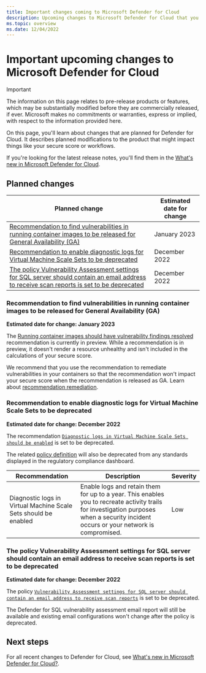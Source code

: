 ```yaml
---
title: Important changes coming to Microsoft Defender for Cloud
description: Upcoming changes to Microsoft Defender for Cloud that you might need to be aware of and for which you might need to plan 
ms.topic: overview
ms.date: 12/04/2022
---
```


# Important upcoming changes to Microsoft Defender for Cloud

> [!IMPORTANT]
> The information on this page relates to pre-release products or features, which may be substantially modified before they are commercially released, if ever. Microsoft makes no commitments or warranties, express or implied, with respect to the information provided here.

On this page, you'll learn about changes that are planned for Defender for Cloud. It describes planned modifications to the product that might impact things like your secure score or workflows.

If you're looking for the latest release notes, you'll find them in the [What's new in Microsoft Defender for Cloud](release-notes.md).

## Planned changes

| Planned change | Estimated date for change |
|--|--|
| [Recommendation to find vulnerabilities in running container images to be released for General Availability (GA)](#recommendation-to-find-vulnerabilities-in-running-container-images-to-be-released-for-general-availability-ga) | January 2023 |
| [Recommendation to enable diagnostic logs for Virtual Machine Scale Sets to be deprecated](#recommendation-to-enable-diagnostic-logs-for-virtual-machine-scale-sets-to-be-deprecated) | December 2022 |
| [The policy Vulnerability Assessment settings for SQL server should contain an email address to receive scan reports is set to be deprecated](#the-policy-vulnerability-assessment-settings-for-sql-server-should-contain-an-email-address-to-receive-scan-reports-is-set-to-be-deprecated) | December 2022 |

### Recommendation to find vulnerabilities in running container images to be released for General Availability (GA)

**Estimated date for change: January 2023**

The [Running container images should have vulnerability findings resolved](https://learn.microsoft.com/en-us/azure/defender-for-cloud/defender-for-containers-vulnerability-assessment-azure#view-vulnerabilities-for-images-running-on-your-aks-clusters) recommendation is currently in preview. While a recommendation is in preview, it doesn't render a resource unhealthy and isn't included in the calculations of your secure score.

We recommend that you use the recommendation to remediate vulnerabilities in your containers so that the recommendation won't impact your secure score when the recommendation is released as GA. Learn about [recommendation remediation](implement-security-recommendations.md).

### Recommendation to enable diagnostic logs for Virtual Machine Scale Sets to be deprecated

**Estimated date for change: December 2022**

The recommendation [`Diagnostic logs in Virtual Machine Scale Sets should be enabled`](https://portal.azure.com/#view/Microsoft_Azure_Security/GenericRecommendationDetailsBlade/assessmentKey/961eb649-3ea9-f8c2-6595-88e9a3aeedeb/showSecurityCenterCommandBar~/false) is set to be deprecated. 

The related [policy definition](https://portal.azure.com/#view/Microsoft_Azure_Policy/PolicyDetailBlade/definitionId/%2Fproviders%2FMicrosoft.Authorization%2FpolicyDefinitions%2F7c1b1214-f927-48bf-8882-84f0af6588b1) will also be deprecated from any standards displayed in the regulatory compliance dashboard. 

| Recommendation | Description | Severity |
|--|--|--|
| Diagnostic logs in Virtual Machine Scale Sets should be enabled | Enable logs and retain them for up to a year. This enables you to recreate activity trails for investigation purposes when a security incident occurs or your network is compromised. | Low |

### The policy Vulnerability Assessment settings for SQL server should contain an email address to receive scan reports is set to be deprecated 

**Estimated date for change: December 2022**

The policy [`Vulnerability Assessment settings for SQL server should contain an email address to receive scan reports`](https://ms.portal.azure.com/#view/Microsoft_Azure_Policy/PolicyDetailBlade/definitionId/%2Fproviders%2FMicrosoft.Authorization%2FpolicyDefinitions%2F057d6cfe-9c4f-4a6d-bc60-14420ea1f1a9) is set to be deprecated. 

The Defender for SQL vulnerability assessment email report will still be available and existing email configurations won't change after the policy is deprecated.

## Next steps

For all recent changes to Defender for Cloud, see [What's new in Microsoft Defender for Cloud?](release-notes.md).
